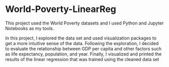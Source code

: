 # World-Poverty-LinearReg

This project used the World Poverty datasets and I used Python and Jupyter Notebooks as my tools.


In this project, I explored the data set and used visualization packages to get a more intuitive sense of the data.
Following the exploration, I decided to evaluate the relationship between GDP per capita and other factors such as life expectancy, population, and year.
Finally, I visualized and printed the results of the linear regression that was trained using the cleaned data set
